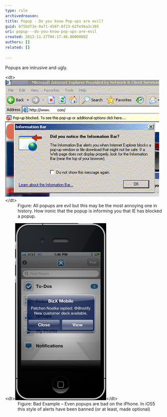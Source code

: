 ```yaml
---
type: rule
archivedreason: 
title: Popup - Do you know Pop-ups are evil?
guid: 675bd73e-0a71-4507-8f23-62fe56a3c385
uri: popup---do-you-know-pop-ups-are-evil
created: 2012-11-27T04:17:46.0000000Z
authors: []
related: []

---
```


Popups are intrusive and ugly.

<!--endintro-->
<dl class="image">&lt;dt&gt;<img alt="Pop-ups are evil" src="../../assets/popup-evil.jpg">&lt;/dt&gt; <dd>Figure: All popups are evil but this may be the most annoying one in history. How ironic that the popup is informing you that IE has blocked a popup.</dd></dl> <dl class="badImage">&lt;dt&gt;<img alt="Pop-up on iPhone" src="../../assets/iphone-popup.jpg">&lt;/dt&gt; <dd>Figure: Bad Example – Even popups are bad on the iPhone. In iOS5 this style of alerts have been banned (or at least, made optional)</dd></dl>
